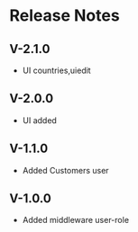 # Release Notes

## V-2.1.0

- UI countries,uiedit

## V-2.0.0

- UI added


## V-1.1.0

- Added Customers user

## V-1.0.0

- Added middleware user-role


